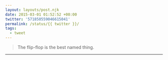 ```yaml
---
layout: layouts/post.njk
date: 2015-03-01 01:52:52 +00:00
twitter: '571850559046615041'
permalink: /status/{{ twitter }}/
tags: 
  - tweet
---
```


> The flip-flop is the best named thing.

---
